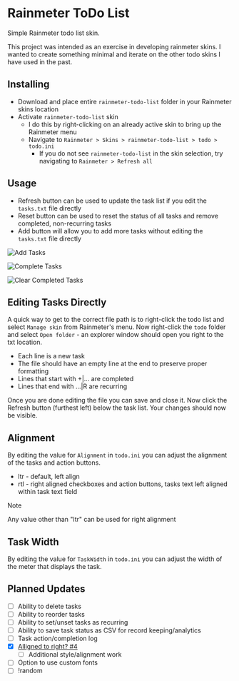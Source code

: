 # Rainmeter ToDo List

Simple Rainmeter todo list skin.

This project was intended as an exercise in developing rainmeter skins. I wanted to create something minimal and iterate on the other todo skins I have used in the past.

## Installing

* Download and place entire `rainmeter-todo-list` folder in your Rainmeter skins location
* Activate `rainmeter-todo-list` skin
    * I do this by right-clicking on an already active skin to bring up the Rainmeter menu
    * Navigate to `Rainmeter > Skins > rainmeter-todo-list > todo > todo.ini`
        * If you do not see `rainmeter-todo-list` in the skin selection, try navigating to `Rainmeter > Refresh all`

## Usage

* Refresh button can be used to update the task list if you edit the `tasks.txt` file directly
* Reset button can be used to reset the status of all tasks and remove completed, non-recurring tasks
* Add button will allow you to add more tasks without editing the `tasks.txt` file directly

![Add Tasks](https://media.giphy.com/media/xUOwGbzv0eEO8hR0gU/giphy.gif)

![Complete Tasks](https://media.giphy.com/media/xThtamv5gqTqBkDL3y/giphy.gif)

![Clear Completed Tasks](https://media.giphy.com/media/3ohs4BlgX5wHu3YIco/giphy.gif)

## Editing Tasks Directly

A quick way to get to the correct file path is to right-click the todo list and select `Manage skin` from Rainmeter's menu. Now right-click the `todo` folder and select `Open folder` - an explorer window should open you right to the txt location.

* Each line is a new task
* The file should have an empty line at the end to preserve proper formatting
* Lines that start with +|... are completed
* Lines that end with ...|R are recurring

Once you are done editing the file you can save and close it. Now click the Refresh button (furthest left) below the task list. Your changes should now be visible.

## Alignment

By editing the value for `Alignment` in `todo.ini` you can adjust the alignment of the tasks and action buttons.

* ltr - default, left align
* rtl - right aligned checkboxes and action buttons, tasks text left aligned within task text field

> [!NOTE]
> Any value other than "ltr" can be used for right alignment

## Task Width

By editing the value for `TaskWidth` in `todo.ini` you can adjust the width of the meter that displays the task.


## Planned Updates

- [ ] Ability to delete tasks
- [ ] Ability to reorder tasks
- [ ] Ability to set/unset tasks as recurring
- [ ] Ability to save task status as CSV for record keeping/analytics
- [ ] Task action/completion log
- [x] [Alligned to right? #4](https://github.com/Pernickety/rainmeter-todo-list/issues/4)
    - [ ] Additional style/alignment work
- [ ] Option to use custom fonts
- [ ] !random